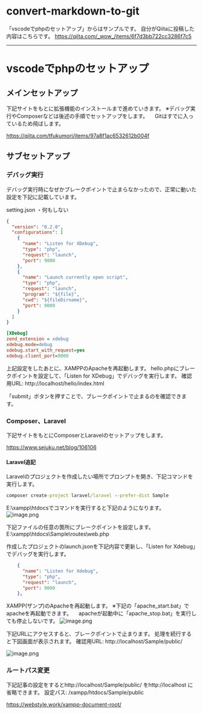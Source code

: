 # convert-markdown-to-git

「vscodeでphpのセットアップ」からはサンプルです。
自分がQiitaに投稿した内容はこちらです。
https://qiita.com/_wow_/items/6f7d3bb722cc3286f7c5

---

# vscodeでphpのセットアップ 

## メインセットアップ 

下記サイトをもとに拡張機能のインストールまで進めていきます。 
※デバッグ実行やComposerなどは後述の手順でセットアップをします。 
　Gitはすでに入っているため飛ばします。 

https://qiita.com/tfukumori/items/97a8f1ac6532612b004f 

## サブセットアップ 

### デバッグ実行 

デバッグ実行時になぜかブレークポイントで止まらなかったので、正常に動いた設定を下記に記載しています。 

setting.json 
・何もしない 

``` launch.json 
{  
  "version": "0.2.0", 
  "configurations": [ 
    { 
      "name": "Listen for XDebug", 
      "type": "php", 
      "request": "launch", 
      "port": 9000 
    }, 
    { 
      "name": "Launch currently open script", 
      "type": "php", 
      "request": "launch", 
      "program": "${file}", 
      "cwd": "${fileDirname}", 
      "port": 9000 
    } 
  ] 
}  
``` 

``` php.ini 
[XDebug] 
zend_extension = xdebug 
xdebug.mode=debug 
xdebug.start_with_request=yes 
xdebug.client_port=9000 
``` 

上記設定をしたあとに、XAMPPのApacheを再起動します。 
hello.phpにブレークポイントを設定して、「Listen for XDebug」でデバッグを実行します。 
確認用URL: http://localhost/hello/index.html 

「submit」ボタンを押すことで、ブレークポイントで止まるのを確認できます。 

### Composer、Laravel 

下記サイトをもとにComposerとLaravelのセットアップをします。 

https://www.sejuku.net/blog/106106 

#### Laravel追記 

Laravelのプロジェクトを作成したい場所でプロンプトを開き、下記コマンドを実行します。 

``` cmd 
composer create-project laravel/laravel --prefer-dist Sample 
``` 

E:\xampp\htdocsでコマンドを実行すると下記のようになります。 
![image.png](https://qiita-image-store.s3.ap-northeast-1.amazonaws.com/0/604560/a5027c8a-4abb-2870-e5e0-109904e42e03.png) 

下記ファイルの任意の箇所にブレークポイントを設定します。 
E:\xampp\htdocs\Sample\routes\web.php 

作成したプロジェクトのlaunch.jsonを下記内容で更新し、「Listen for Xdebug」でデバッグを実行します。 
``` launch.json 
    { 
      "name": "Listen for Xdebug", 
      "type": "php", 
      "request": "launch", 
      "port": 9000 
    }, 
``` 

XAMPP(ザンプ)のApacheを再起動します。 
※下記の「apache_start.bat」でapacheを再起動できます。 
　apacheが起動中に「apache_stop.bat」を実行しても停止しないです。 
![image.png](https://qiita-image-store.s3.ap-northeast-1.amazonaws.com/0/604560/953e3e89-d2e2-5b33-c301-dc6f3f4cb852.png) 


下記URLにアクセスすると、ブレークポイントで止まります。 
処理を続行すると下図画面が表示されます。 
確認用URL: http://localhost/Sample/public/ 

![image.png](https://qiita-image-store.s3.ap-northeast-1.amazonaws.com/0/604560/15525f84-9f9f-2d01-9235-bdf41197785b.png) 

### ルートパス変更 

下記記事の設定をするとhttp://localhost/Sample/public/ をhttp://localhost に省略できます。 
設定パス: /xampp/htdocs/Sample/public 

https://webstyle.work/xampp-document-root/ 

